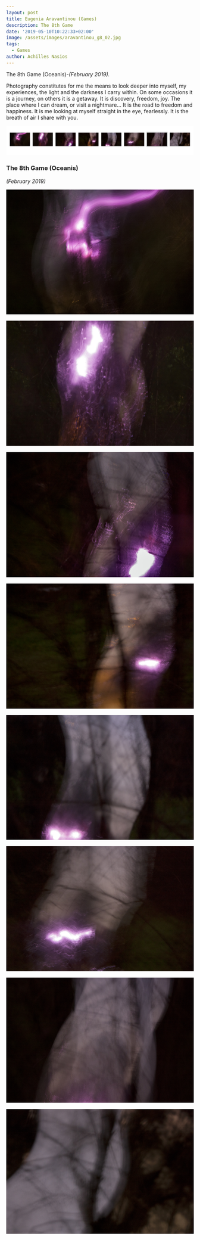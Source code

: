 ```yaml
---
layout: post
title: Eugenia Aravantinou (Games)
description: The 8th Game
date: '2019-05-10T10:22:33+02:00'
image: /assets/images/aravantinou_g8_02.jpg
tags:
  - Games
author: Achilles Nasios
---
```

The 8th Game (Oceanis)-_(February 2019)._

Photography constitutes for me the means to look deeper into myself, my experiences, the light and the darkness I carry within. On some occasions it is a journey, on others it is a getaway. It is discovery, freedom, joy. The place where I can dream, or visit a nightmare… It is the road to freedom and happiness. It is me looking at myself straight in the eye, fearlessly. It is the breath of air I share with you.

![null](/assets/images/aravantinou_g8_pres.jpg#full)

### The 8th Game (Oceanis)

_(February 2019)_

![null](/assets/images/aravantinou_g8_01.jpg)

![null](/assets/images/aravantinou_g8_02.jpg)

![null](/assets/images/aravantinou_g8_03.jpg)

![null](/assets/images/aravantinou_g8_04.jpg)

![null](/assets/images/aravantinou_g8_05.jpg)

![null](/assets/images/aravantinou_g8_06.jpg)

![null](/assets/images/aravantinou_g8_07.jpg)

![null](/assets/images/aravantinou_g8_08.jpg)
